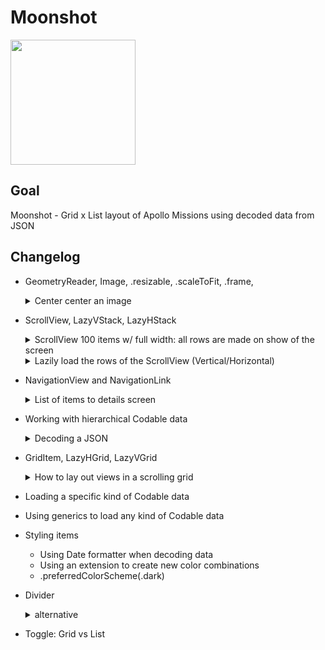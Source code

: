 # Moonshot
<img src="../../assets/moonshot.gif" width="200" />

## Goal

Moonshot - Grid x List layout of Apollo Missions using decoded data from JSON

## Changelog

* GeometryReader, Image, .resizable, .scaleToFit, .frame,
  <details>
    <summary>Center center an image</summary>

    ```swift
    GeometryReader { geo in
        Image("Example")
            .resizable()
            .scaledToFit()
            .frame(width: geo.size.width * 0.8)
            .frame(width: geo.size.width, height: geo.size.height)
    }
    ```
  </details>

* ScrollView, LazyVStack, LazyHStack
  <details>
    <summary>ScrollView 100 items w/ full width: all rows are made on show of the screen</summary>

    ```swift
      ScrollView {
          VStack(spacing: 10) {
              ForEach(0..<100) {
                  Text("Item \($0)")
                      .font(.title)
              }
          }
          .frame(maxWidth: .infinity)
      }
    ```
  </details>

  <details>
    <summary>Lazily load the rows of the ScrollView (Vertical/Horizontal)</summary>

    ```swift
      struct CustomText: View {
          let text: String

          var body: some View {
              Text(text)
          }

          init(_ text: String) {
              print("Creating a new CustomText")
              self.text = text
          }
      }

      struct ContentView: View {
          var body: some View {
            ScrollView { // ScrollView(.horizontal)
              LazyVStack(spacing: 10) { // LazyHStack
                  ForEach(0..<100) {
                      CustomText("Item \($0)")
                          .font(.title)
                  }
              }
              .frame(maxWidth: .infinity)
            }
          }
      }
    ```
  </details>

* NavigationView and NavigationLink
  <details>
    <summary>List of items to details screen</summary>

    > NavigationLink is for showing details about the user’s selection, like you’re digging deeper into a topic

    ```swift
      struct ContentView: View {
          var body: some View {
              NavigationView {
                  List(0..<100) { row in
                      NavigationLink {
                          Text("Detail \(row)") // the details to be shown on the new screen
                      } label: {
                          Text("Row \(row)") // the row label to show for the list. This automatically has a chevron-right since it's a List within a NavigationView
                      }
                  }
                  .navigationTitle("SwiftUI")
              }
          }
      }
    ```
  </details>

* Working with hierarchical Codable data
  <details>
    <summary>Decoding a JSON</summary>

    ```swift
    struct User: Codable {
        let name: String
        let address: Address
    }

    struct Address: Codable {
        let street: String
        let city: String
    }

    struct ContentView: View {
        var body: some View {
            Button("Decode JSON") {
                // the stringed JSON
                let input = """
                {
                    "name": "Taylor Swift",
                    "address": {
                        "street": "555, Taylor Swift Avenue",
                        "city": "Nashville"
                    }
                }
                """

                let data = Data(input.utf8)
                let decoder = JSONDecoder()
                if let user = try? decoder.decode(User.self, from: data) {
                    print(user.address.street)
                }
            }
        }
    }
    ```
  </details>

* GridItem, LazyHGrid, LazyVGrid
  <details>
    <summary>How to lay out views in a scrolling grid</summary>

    ```swift
    struct ContentView: View {
        let layout = [
            GridItem(.fixed(80)), // GridItem(.adaptive(minimum: 80, maximum: 120)), let swiftui fit as many columns that is possible in this config
            GridItem(.fixed(80)),
            GridItem(.fixed(80))
        ]

        var body: some View {
            ScrollView { // for horizontal: ScrollView(.horizontal) {
                LazyVGrid(columns: layout) { // for horizontal: LazyHGrid(rows: layout) {
                    ForEach(0..<1000) {
                        Text("Item \($0)")
                    }
                }
            }
        }
    }
    ```
  </details>

* Loading a specific kind of Codable data
* Using generics to load any kind of Codable data
* Styling items
  * Using Date formatter when decoding data
  * Using an extension to create new color combinations
  * .preferredColorScheme(.dark)

* Divider
  <details>
    <summary>alternative</summary>

    ```swift
      Rectangle()
        .frame(height: 2)
        .foregroundColor(.black.opacity(0.2))
        .padding(.vertical)
    ```
  </details>

* Toggle: Grid vs List